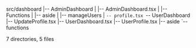src/dashboard
|-- AdminDashboard
|   |-- AdminDashboard.tsx
|   |-- Functions
|   |-- aside
|   |-- manageUsers
|   `-- profile.tsx
`-- UserDashboard
    |-- UpdateProfile.tsx
    |-- UserDashboard.tsx
    |-- UserProfile.tsx
    |-- aside
    `-- functions

7 directories, 5 files
